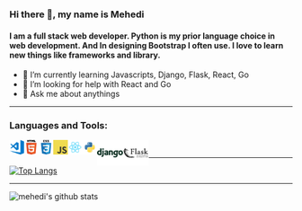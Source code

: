 ### Hi there 👋, my name is Mehedi
#### I am a full stack web developer. Python is my prior language choice in web development. And In designing Bootstrap I often use. I love to learn new things like frameworks and library.  

- 🌱 I’m currently learning Javascripts, Django, Flask, React, Go  
- 🤔 I’m looking for help with React and Go
- 💬 Ask me about anythings
---
### Languages and Tools:

<img align="left" alt="Visual Studio Code" width="26px" src="https://raw.githubusercontent.com/github/explore/80688e429a7d4ef2fca1e82350fe8e3517d3494d/topics/visual-studio-code/visual-studio-code.png"/>
<img align="left" alt="HTML5" width="26px" src="https://raw.githubusercontent.com/github/explore/80688e429a7d4ef2fca1e82350fe8e3517d3494d/topics/html/html.png"/>
<img align="left" alt="CSS3" width="26px" src="https://raw.githubusercontent.com/github/explore/80688e429a7d4ef2fca1e82350fe8e3517d3494d/topics/css/css.png"/>
<img align="left" alt="JavaScript" width="26px" src="https://raw.githubusercontent.com/github/explore/80688e429a7d4ef2fca1e82350fe8e3517d3494d/topics/javascript/javascript.png"/>
<img align="left" alt="React" width="26px" src="https://raw.githubusercontent.com/github/explore/80688e429a7d4ef2fca1e82350fe8e3517d3494d/topics/react/react.png"/>
<img align="left" alt="Python" width="26px" src="https://raw.githubusercontent.com/github/explore/80688e429a7d4ef2fca1e82350fe8e3517d3494d/topics/python/python.png"/>
<img align="left" alt="Django" width="46px" src="https://raw.githubusercontent.com/github/explore/80688e429a7d4ef2fca1e82350fe8e3517d3494d/topics/django/django.png"/>
<img align="left" alt="Flask" width="46px" src="https://raw.githubusercontent.com/github/explore/80688e429a7d4ef2fca1e82350fe8e3517d3494d/topics/flask/flask.png"/>



<br>

---
[![Top Langs](https://github-readme-stats.vercel.app/api/top-langs/?username=mehedikhokon&langs_count=8&show_icons=true&theme=radical)](https://github.com/anuraghazra/github-readme-stats)

---
![mehedi's github stats](https://github-readme-stats.vercel.app/api?username=mehedikhokon&show_icons=true&show_icons=true&bg_color=#6ce2cd)

